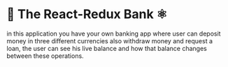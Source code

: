 # 🏦 The React-Redux Bank ⚛️

in this application you have your own banking app where user can deposit money 
in three different currencies also withdraw money and request a loan, the user 
can see his live balance and how that balance changes between these operations.

